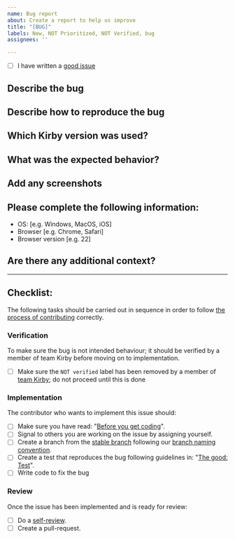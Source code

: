 ```yaml
---
name: Bug report
about: Create a report to help us improve
title: "[BUG]"
labels: New, NOT Prioritized, NOT Verified, bug
assignees: ''

---
```


- [ ] I have written a [good issue](https://github.com/kirbydesign/designsystem/wiki/The-Good%3A-Issue) 

<!-- 
Explanation of applied labels can be found here: https://github.com/kirbydesign/designsystem/labels

The good issue: contains only one issue, is self-contained, is specific & unambigious, follows the template, has a good title, is easy to read and contains screenshots & -recordings
-->

## Describe the bug
<!-- Replace this paragraph with a clear and concise description of what the bug is. --> 

## Describe how to reproduce the bug
<!-- Replace this with steps to reproduce the behavior: 

1. Go to '...'
2. Click on '....'
3. Scroll down to '....'
4. See error -->

## Which Kirby version was used?
<!-- e.g. 1.1.10 --> 

## What was the expected behavior?
<!-- Replace this paragraph with a clear and concise description of what you expected to happen -->

## Add any screenshots
<!-- Replace this paragraph with screenshots to help explain your problem (if applicable) -->

## Please complete the following information:
- OS: [e.g. Windows, MacOS, iOS]
- Browser [e.g. Chrome, Safari]
- Browser version [e.g. 22]

## Are there any additional context?
<!-- Replace this paragraph with any additional context about the problem here (if any) -->

<hr />

## Checklist:

The following tasks should be carried out in sequence in order to follow [the process of contributing](https://github.com/kirbydesign/designsystem/blob/stable/.github/CONTRIBUTING.md/#the-process-of-contributing) correctly.

### Verification
To make sure the bug is not intended behaviour; it should be verified by a member of team Kirby before moving on to implementation. 

- [ ] Make sure the `NOT verified` label has been removed by a member of [team Kirby](https://github.com/kirbydesign/designsystem/blob/stable/.github/SUPPORT.md#team-kirby); do not proceed until this is done

### Implementation 
The contributor who wants to implement this issue should: 

- [ ] Make sure you have read: "[Before you get coding](https://github.com/kirbydesign/designsystem/blob/stable/.github/CONTRIBUTING.md/#before-you-get-coding)".
- [ ] Signal to others you are working on the issue by assigning yourself.
- [ ] Create a branch from the [stable branch](https://github.com/kirbydesign/designsystem/tree/stable) following our [branch naming convention](https://github.com/kirbydesign/designsystem/wiki/The-Good%3A-Branch). 
- [ ] Create a test that reproduces the bug following guidelines in: "[The good: Test](https://github.com/kirbydesign/designsystem/wiki/The-Good%3A-Test)". 
- [ ] Write code to fix the bug

### Review
Once the issue has been implemented and is ready for review:

- [ ] Do a [self-review](https://github.com/kirbydesign/designsystem/wiki/The-Good%3A-Self-review). 
- [ ] Create a pull-request.
